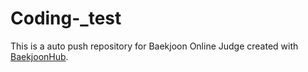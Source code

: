 # Coding-_test
This is a auto push repository for Baekjoon Online Judge created with [BaekjoonHub](https://github.com/BaekjoonHub/BaekjoonHub).
